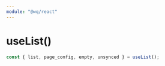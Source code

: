 ```yaml
---
module: "@wq/react"
---
```


# useList()


```js
const { list, page_config, empty, unsynced } = useList();
```
